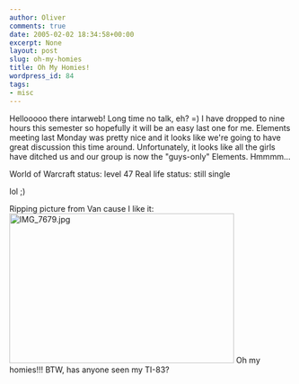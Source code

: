 ```yaml
---
author: Oliver
comments: true
date: 2005-02-02 18:34:58+00:00
excerpt: None
layout: post
slug: oh-my-homies
title: Oh My Homies!
wordpress_id: 84
tags:
- misc
---
```


Hellooooo there intarweb! Long time no talk, eh? =)  I have dropped to nine hours this semester so hopefully it will be an easy last one for me.  Elements meeting last Monday was pretty nice and it looks like we're going to have great discussion this time around.  Unfortunately, it looks like all the girls have ditched us and our group is now the "guys-only" Elements.  Hmmmm...

World of Warcraft status: level 47
Real life status: still single

lol ;)

Ripping picture from Van cause I like it:
<img alt="IMG_7679.jpg" src="http://www.bamboovanpoo.com/images/IMG_7679.jpg" width="400" height="267" />
Oh my homies!!!  BTW, has anyone seen my TI-83?